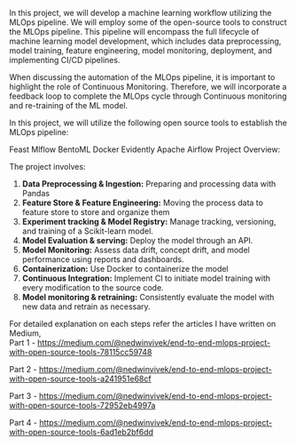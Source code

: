 In this project, we will develop a machine learning workflow utilizing the MLOps pipeline. We will employ some of the open-source tools to construct the MLOps pipeline. This pipeline will encompass the full lifecycle of machine learning model development, which includes data preprocessing, model training, feature engineering, model monitoring, deployment, and implementing CI/CD pipelines.

When discussing the automation of the MLOps pipeline, it is important to highlight the role of Continuous Monitoring. Therefore, we will incorporate a feedback loop to complete the MLOps cycle through Continuous monitoring and re-training of the ML model.

In this project, we will utilize the following open source tools to establish the MLOps pipeline:

Feast
Mlflow
BentoML
Docker
Evidently
Apache Airflow
Project Overview:

The project involves:

1. **Data Preprocessing & Ingestion:** Preparing and processing data with Pandas
2. **Feature Store & Feature Engineering:** Moving the process data to feature store to store and organize them
3. **Experiment tracking & Model Registry:** Manage tracking, versioning, and training of a Scikit-learn model.
4. **Model Evaluation & serving:** Deploy the model through an API.
5. **Model Monitoring:** Assess data drift, concept drift, and model performance using reports and dashboards.
6. **Containerization:** Use Docker to containerize the model
7. **Continuous Integration:** Implement CI to initiate model training with every modification to the source code.
8. **Model monitoring & retraining:** Consistently evaluate the model with new data and retrain as necessary.

For detailed explanation on each steps refer the articles I have written on Medium,  
Part 1 - https://medium.com/@nedwinvivek/end-to-end-mlops-project-with-open-source-tools-78115cc59748
 
Part 2 - https://medium.com/@nedwinvivek/end-to-end-mlops-project-with-open-source-tools-a241951e68cf 

Part 3 - https://medium.com/@nedwinvivek/end-to-end-mlops-project-with-open-source-tools-72952eb4997a 

Part 4 - https://medium.com/@nedwinvivek/end-to-end-mlops-project-with-open-source-tools-6ad1eb2bf6dd 
